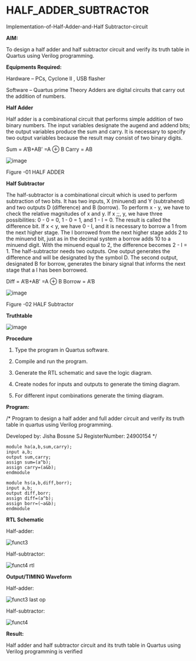 # HALF_ADDER_SUBTRACTOR

Implementation-of-Half-Adder-and-Half Subtractor-circuit

**AIM:**

To design a half adder and half subtractor circuit and verify its truth table in Quartus using Verilog programming.

**Equipments Required:**

Hardware – PCs, Cyclone II , USB flasher 

Software – Quartus prime Theory Adders are digital circuits that carry out the addition of numbers.

**Half Adder**

Half adder is a combinational circuit that performs simple addition of two binary numbers. The input variables designate the augend and addend bits; the output variables produce the sum and carry. It is necessary to specify two output variables because the result may consist of two binary digits.

Sum = A’B+AB’ =A ⊕ B Carry = AB

![image](https://github.com/naavaneetha/HALF_ADDER_SUBTRACTOR/assets/154305477/bd4a0b2c-cdbc-4184-ab08-81578f121e1f)

Figure -01 HALF ADDER

**Half Subtractor**

The half-subtractor is a combinational circuit which is used to perform subtraction of two bits. It has two inputs, X (minuend) and Y (subtrahend) and two outputs D (difference) and B (borrow). To perform x - y, we have to check the relative magnitudes of x and y. If x ;;, y, we have three possibilities: 0 - 0 = 0, 1 - 0 = 1, and 1 - I = 0. The result is called the difference bit. If x < y, we have 0 - I, and it is necessary to borrow a 1 from the next higher stage. The I borrowed from the next higher stage adds 2 to the minuend bit, just as in the decimal system a borrow adds 10 to a minuend digit. With the minuend equal to 2, the difference becomes 2 - I = 1. The half-subtractor needs two outputs. One output generates the difference and will be designated by the symbol D. The second output, designated B for borrow, generates the binary signal that informs the next stage that a I has been borrowed. 

Diff = A’B+AB’ =A ⊕ B
Borrow = A’B

 ![image](https://github.com/naavaneetha/HALF_ADDER_SUBTRACTOR/assets/154305477/d76b099c-513f-4e7c-843a-e2fd028a531a)

Figure -02 HALF Subtractor

**Truthtable**

![image](https://github.com/user-attachments/assets/0fdffebb-b32e-4f94-96c7-27d9b1418226)

**Procedure**

1.	Type the program in Quartus software.

2.	Compile and run the program.

3.	Generate the RTL schematic and save the logic diagram.

4.	Create nodes for inputs and outputs to generate the timing diagram.

5.	For different input combinations generate the timing diagram.


**Program:**

/* Program to design a half adder and full adder circuit and verify its truth table in quartus using Verilog programming.

Developed by: Jisha Bossne SJ RegisterNumber: 24900154 */
```
module ha(a,b,sum,carry);
input a,b;
output sum,carry;
assign sum=(a^b);
assign carry=(a&b);
endmodule
```
```
module hs(a,b,diff,borr);
input a,b;
output diff,borr;
assign diff=(a^b);
assign borr=(~a&b);
endmodule
```
**RTL Schematic**

Half-adder:

![funct3](https://github.com/user-attachments/assets/0aa9f1fc-a7a1-4cac-bcd7-9581b8448a00)

Half-subtractor:

![funct4 rtl](https://github.com/user-attachments/assets/38648580-5509-49ff-b279-a91ee08d3642)

**Output/TIMING Waveform**

Half-adder:

![funct3 last op](https://github.com/user-attachments/assets/d0c86249-cb4b-48cf-afb0-eff61e3e1cea)

Half-subtractor:

![funct4](https://github.com/user-attachments/assets/49ddc961-45a4-48fd-bcbd-5de18177e965)


**Result:**

Half adder and half subtractor circuit and its truth table in Quartus using Verilog
programming is verified
